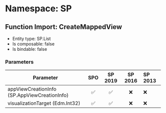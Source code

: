 # Namespace: SP

## Function Import: CreateMappedView

- Entity type: SP.List
- Is composable: false
- Is bindable: false

### Parameters

Parameter | SPO | SP 2019 | SP 2016 | SP 2013
----------|:---:|:-------:|:-------:|:-------
appViewCreationInfo (SP.AppViewCreationInfo) | ✅ | ✅ | ❌ | ❌
visualizationTarget (Edm.Int32) | ✅ | ✅ | ❌ | ❌
